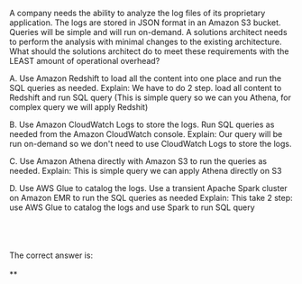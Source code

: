 A company needs the ability to analyze the log files of its proprietary application. The logs are stored in JSON format in an Amazon S3 bucket. Queries will be simple and will run on-demand. A solutions architect needs to perform the analysis with minimal changes to the existing architecture. What should the solutions architect do to meet these requirements with the LEAST amount of operational overhead? 

A. Use Amazon Redshift to load all the content into one place and run the SQL queries as needed. 
Explain: We have to do 2 step. load all content to Redshift and run SQL query (This is simple query so we can you Athena, for complex query we will apply Redshit)

B. Use Amazon CloudWatch Logs to store the logs. Run SQL queries as needed from the Amazon CloudWatch console. 
Explain: Our query will be run on-demand so we don't need to use CloudWatch Logs to store the logs.

C. Use Amazon Athena directly with Amazon S3 to run the queries as needed. 
Explain: This is simple query we can apply Athena directly on S3

D. Use AWS Glue to catalog the logs. Use a transient Apache Spark cluster on Amazon EMR to run the SQL queries as needed
Explain:  This take 2 step: use AWS Glue to catalog the logs and use Spark to run SQL query
\
\
\
\
\
The correct answer is:\
\
**